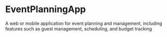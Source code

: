 # EventPlanningApp
A web or mobile application for event planning and management, including features such as guest management, scheduling, and budget tracking
